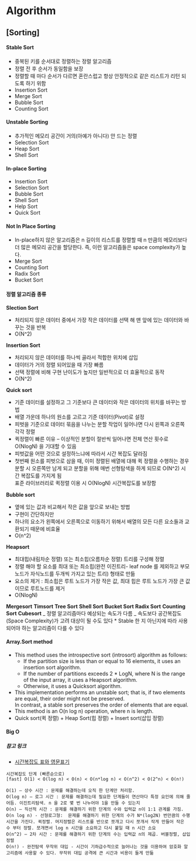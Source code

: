 # Algorithm

## [Sorting]

#### Stable Sort

- 중복된 키를 순서대로 정렬하는 정렬 알고리즘
- 정렬 전 후 순서가 동일함을 보장
- 정렬할 때 마다 순서가 다르면 혼란스럽고 항상 안정적으로 같은 리스트가 리턴 되도록 하기 위함
- Insertion Sort
- Merge Sort
- Bubble Sort
- Counting Sort

#### Unstable Sorting

- 추가적인 메모리 공간이 거의(아예가 아니다) 안 드는 정렬
- Selection Sort
- Heap Sort
- Shell Sort

#### In-place Sorting

- Insertion Sort
- Selection Sort
- Bubble Sort
- Shell Sort
- Help Sort
- Quick Sort

#### Not In Place Sorting

- In-place하지 않은 알고리즘은 n 길이의 리스트를 정렬할 때 n 만큼의 메모리보다 더 많은 메모리 공간을 할당한다. 즉, 이런 알고리즘들은 space complexity가 높다.
- Merge Sort
- Counting Sort
- Radix Sort
- Bucket Sort

#### 정렬 알고리즘 종류

**Slection Sort**

- 처리되지 않은 데이터 중에서 가장 작은 데이터를 선택 해 맨 앞에 있는 데이터와 바꾸는 것을 반복
- O(N^2)

**Insertion Sort**

- 처리되지 않은 데이터를 하나씩 골라서 적합한 위치에 삽입
- 데이터가 거의 정렬 되어있을 때 가장 빠름
- 선택 정렬에 비해 구현 난이도가 높지만 일반적으로 더 효율적으로 동작
- O(N^2)

**Quick sort**

- 기준 데이터를 설정하고 그 기준보다 큰 데이터와 작은 데이터의 위치를 바꾸는 방법
- 배열 가운데 하나의 원소를 고르고 기준 데이터(Pivot)로 설정
- 피벗을 기준으로 데이터 묶음을 나누는 분할 작업이 일어나면 다시 왼쪽과 오른쪽 각각 정렬
- 퀵정렬이 빠른 이유 – 이상적인 분할이 절반씩 일어나면 전체 연산 횟수로 O(NlogN) 을 기대할 수 있음
- 피벗값을 어떤 것으로 설정하느냐에 따라서 시간 복잡도 달라짐
- 첫번째 원소를 피벗으로 삼을 때, 이미 정렬된 배열에 대해 퀵 정렬을 수행하는 경우  
   분할 시 오른쪽만 남게 되고 분할을 위해 매번 선형탐색을 하게 되므로 O(N^2) 시간 복잡도를 가지게 됨  
   표준 라이브러리로 퀵정렬 이용 시 O(NlogN) 시간복잡도를 보장함

**Bubble sort**

- 옆에 있는 값과 비교해서 작은 값을 앞으로 보내는 방법
- 구현이 간단하지만
- 하나의 요소가 왼쪽에서 오른쪽으로 이동하기 위해서 배열의 모든 다른 요소들과 교환되기 때문에 비효율
- O(n^2)

**Heapsort**

- 최대힙(내림차순 정렬) 또는 최소힙(오름차순 정렬) 트리를 구성해 정렬
- 정렬 해야 할 요소를 최대 또는 최소힙(완전 이진트리- leaf node 를 제외하고 부모노드가 자식노드를 두개씩 가지고 있는 트리) 형태로 만듦
- 요소의 제거 : 최소힙은 루트 노드가 가장 작은 값, 최대 힙은 루트 노드가 가장 큰 값이므로 루트노드를 제거
- O(NlogN)

**Mergesort**
**Timsort**
**Tree Sort**
**Shell Sort**
**Bucket Sort**
**Radix Sort**
**Counting Sort**
**Cubesort**
_ 정렬 알고리즘마다 예상되는 속도가 다름
_ 속도보다 공간복잡도(Space Complexity)가 고려 대상이 될 수도 있다 \* Stable 한 지 아닌지에 따라 사용되어야 하는 알고리즘이 다를 수 있다

#### Array.Sort method

- This method uses the introspective sort (introsort) algorithm as follows:
  - If the partition size is less than or equal to 16 elements, it uses an insertion sort algorithm.
  - If the number of partitions exceeds 2 \* LogN, where N is the range of the input array, it uses a Heapsort algorithm.
  - Otherwise, it uses a Quicksort algorithm.
- This implementation performs an unstable sort; that is, if two elements are equal, their order might not be preserved.  
  In contrast, a stable sort preserves the order of elements that are equal.
- This method is an O(n log n) operation, where n is length.
- Quick sort(퀵 정렬) + Heap Sort(힙 정렬) + Insert sort(삽입 정렬)

#### Big O

##### 참고 링크

- [시간복잡도 표와 영문표기](https://dingrr.com/blog/post/%EC%95%8C%EA%B3%A0%EB%A6%AC%EC%A6%98%EC%8B%9C%EA%B0%84%EB%B3%B5%EC%9E%A1%EB%8F%84-big-o)

```
시간복잡도 단계 (빠른순으로)
[fast] O(1) < O(log n) < O(n) < O(n*log n) < O(n^2) < O(2^n) < O(n!)

O(1) – 상수 시간 : 문제를 해결하는데 오직 한 단계만 처리함.
O(log n) – 로그 시간 : 문제를 해결하는데 필요한 단계들이 연산마다 특정 요인에 의해 줄어듬. 이진트리탐색. n 을 2로 몇 번 나누어야 1을 만들 수 있는지
O(n) – 직선적 시간 : 문제를 해결하기 위한 단계의 수와 입력값 n이 1:1 관계를 가짐.
O(n log n) - 선형로그형:  문제를 해결하기 위한 단계의 수가 N*(log2N) 번만큼의 수행시간을 가진다. 퀵정렬. 머지정렬은 리스트를 반으로 쪼개고 다시 쪼개서 작게 만들어 작은 수 부터 정렬. 쪼개면서 log n 시간을 소요하고 다시 붙일 때 n 시간 소요
O(n^2) – 2차 시간 : 문제를 해결하기 위한 단계의 수는 입력값 n의 제곱. 버블정렬, 삽입정렬
O(n!) - 완전탐색 무작위 대입 - 시간이 기하급수적으로 늘어나는 것을 이용하여 암호화 알고리즘에 사용할 수 있다. 무작위 대입 공격에 큰 시간과 비용이 들게 만듦
```
